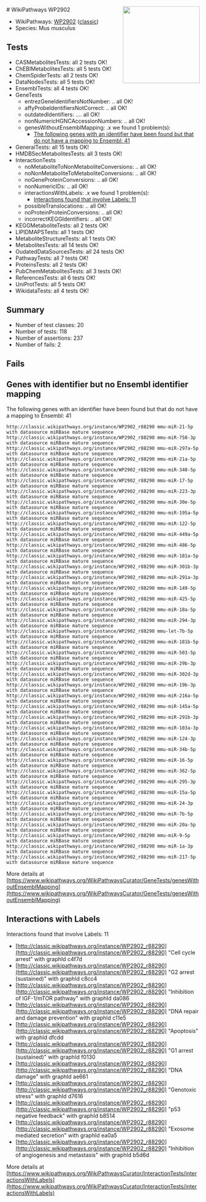 <img style="float: right; width: 200px" src="https://upload.wikimedia.org/wikipedia/commons/thumb/8/83/Wplogo_with_text_500.png/640px-Wplogo_with_text_500.png" />
# WikiPathways WP2902

* WikiPathways: [WP2902](https://wikipathways.org/pathways/WP2902) ([classic](https://classic.wikipathways.org/instance/WP2902))
* Species: Mus musculus
## Tests
* CASMetabolitesTests: all 2 tests OK!
* ChEBIMetabolitesTests: all 5 tests OK!
* ChemSpiderTests: all 2 tests OK!
* DataNodesTests: all 5 tests OK!
* EnsemblTests: all 4 tests OK!
* GeneTests
    * entrezGeneIdentifiersNotNumber: .. all OK!
    * affyProbeIdentifiersNotCorrect: .. all OK!
    * outdatedIdentifiers: .... all OK!
    * nonNumericHGNCAccessionNumbers: .. all OK!
    * genesWithoutEnsemblMapping: .x we found 1 problem(s):
        * [The following genes with an identifier have been found but that do not have a mapping to Ensembl: 41](#c4e5436b)
* GeneralTests: all 15 tests OK!
* HMDBSecMetabolitesTests: all 3 tests OK!
* InteractionTests
    * noMetaboliteToNonMetaboliteConversions: .. all OK!
    * noNonMetaboliteToMetaboliteConversions: .. all OK!
    * noGeneProteinConversions: .. all OK!
    * nonNumericIDs: .. all OK!
    * interactionsWithLabels: .x we found 1 problem(s):
        * [Interactions found that involve Labels: 11](#fe97a8b9)
    * possibleTranslocations: .. all OK!
    * noProteinProteinConversions: .. all OK!
    * incorrectKEGGIdentifiers: .. all OK!
* KEGGMetaboliteTests: all 2 tests OK!
* LIPIDMAPSTests: all 1 tests OK!
* MetaboliteStructureTests: all 1 tests OK!
* MetabolitesTests: all 14 tests OK!
* OudatedDataSourcesTests: all 24 tests OK!
* PathwayTests: all 7 tests OK!
* ProteinsTests: all 2 tests OK!
* PubChemMetabolitesTests: all 3 tests OK!
* ReferencesTests: all 6 tests OK!
* UniProtTests: all 5 tests OK!
* WikidataTests: all 4 tests OK!


## Summary

* Number of test classes: 20
* Number of tests: 118
* Number of assertions: 237
* Number of fails: 2

## Fails

<a name="c4e5436b" />

## Genes with identifier but no Ensembl identifier mapping

The following genes with an identifier have been found but that do not have a mapping to Ensembl: 41
```
http://classic.wikipathways.org/instance/WP2902_r88290 mmu-miR-21-5p with datasource miRBase mature sequence
http://classic.wikipathways.org/instance/WP2902_r88290 mmu-miR-758-3p with datasource miRBase mature sequence
http://classic.wikipathways.org/instance/WP2902_r88290 mmu-miR-297a-5p with datasource miRBase mature sequence
http://classic.wikipathways.org/instance/WP2902_r88290 mmu-miR-21a-5p with datasource miRBase mature sequence
http://classic.wikipathways.org/instance/WP2902_r88290 mmu-miR-340-5p with datasource miRBase mature sequence
http://classic.wikipathways.org/instance/WP2902_r88290 mmu-miR-17-5p with datasource miRBase mature sequence
http://classic.wikipathways.org/instance/WP2902_r88290 mmu-miR-223-3p with datasource miRBase mature sequence
http://classic.wikipathways.org/instance/WP2902_r88290 mmu-miR-30e-5p with datasource miRBase mature sequence
http://classic.wikipathways.org/instance/WP2902_r88290 mmu-miR-195a-5p with datasource miRBase mature sequence
http://classic.wikipathways.org/instance/WP2902_r88290 mmu-miR-122-5p with datasource miRBase mature sequence
http://classic.wikipathways.org/instance/WP2902_r88290 mmu-miR-449a-5p with datasource miRBase mature sequence
http://classic.wikipathways.org/instance/WP2902_r88290 mmu-miR-486-5p with datasource miRBase mature sequence
http://classic.wikipathways.org/instance/WP2902_r88290 mmu-miR-181a-5p with datasource miRBase mature sequence
http://classic.wikipathways.org/instance/WP2902_r88290 mmu-miR-301b-3p with datasource miRBase mature sequence
http://classic.wikipathways.org/instance/WP2902_r88290 mmu-miR-291a-3p with datasource miRBase mature sequence
http://classic.wikipathways.org/instance/WP2902_r88290 mmu-miR-149-5p with datasource miRBase mature sequence
http://classic.wikipathways.org/instance/WP2902_r88290 mmu-miR-425-5p with datasource miRBase mature sequence
http://classic.wikipathways.org/instance/WP2902_r88290 mmu-miR-18a-5p with datasource miRBase mature sequence
http://classic.wikipathways.org/instance/WP2902_r88290 mmu-miR-294-3p with datasource miRBase mature sequence
http://classic.wikipathways.org/instance/WP2902_r88290 mmu-let-7b-5p with datasource miRBase mature sequence
http://classic.wikipathways.org/instance/WP2902_r88290 mmu-miR-181b-5p with datasource miRBase mature sequence
http://classic.wikipathways.org/instance/WP2902_r88290 mmu-miR-503-5p with datasource miRBase mature sequence
http://classic.wikipathways.org/instance/WP2902_r88290 mmu-miR-29b-3p with datasource miRBase mature sequence
http://classic.wikipathways.org/instance/WP2902_r88290 mmu-miR-302d-3p with datasource miRBase mature sequence
http://classic.wikipathways.org/instance/WP2902_r88290 mmu-miR-19b-3p with datasource miRBase mature sequence
http://classic.wikipathways.org/instance/WP2902_r88290 mmu-miR-216a-5p with datasource miRBase mature sequence
http://classic.wikipathways.org/instance/WP2902_r88290 mmu-miR-145a-5p with datasource miRBase mature sequence
http://classic.wikipathways.org/instance/WP2902_r88290 mmu-miR-291b-3p with datasource miRBase mature sequence
http://classic.wikipathways.org/instance/WP2902_r88290 mmu-miR-103a-3p with datasource miRBase mature sequence
http://classic.wikipathways.org/instance/WP2902_r88290 mmu-miR-124-3p with datasource miRBase mature sequence
http://classic.wikipathways.org/instance/WP2902_r88290 mmu-miR-34b-5p with datasource miRBase mature sequence
http://classic.wikipathways.org/instance/WP2902_r88290 mmu-miR-16-5p with datasource miRBase mature sequence
http://classic.wikipathways.org/instance/WP2902_r88290 mmu-miR-362-5p with datasource miRBase mature sequence
http://classic.wikipathways.org/instance/WP2902_r88290 mmu-miR-295-3p with datasource miRBase mature sequence
http://classic.wikipathways.org/instance/WP2902_r88290 mmu-miR-15a-5p with datasource miRBase mature sequence
http://classic.wikipathways.org/instance/WP2902_r88290 mmu-miR-24-3p with datasource miRBase mature sequence
http://classic.wikipathways.org/instance/WP2902_r88290 mmu-miR-7b-5p with datasource miRBase mature sequence
http://classic.wikipathways.org/instance/WP2902_r88290 mmu-miR-20a-5p with datasource miRBase mature sequence
http://classic.wikipathways.org/instance/WP2902_r88290 mmu-miR-9-5p with datasource miRBase mature sequence
http://classic.wikipathways.org/instance/WP2902_r88290 mmu-miR-1a-3p with datasource miRBase mature sequence
http://classic.wikipathways.org/instance/WP2902_r88290 mmu-miR-217-5p with datasource miRBase mature sequence
```

More details at [https://www.wikipathways.org/WikiPathwaysCurator/GeneTests/genesWithoutEnsemblMapping](https://www.wikipathways.org/WikiPathwaysCurator/GeneTests/genesWithoutEnsemblMapping)

<a name="fe97a8b9" />

## Interactions with Labels

Interactions found that involve Labels: 11

* [http://classic.wikipathways.org/instance/WP2902_r88290](http://classic.wikipathways.org/instance/WP2902_r88290) "Cell cycle arrest" with graphId c4f7d
* [http://classic.wikipathways.org/instance/WP2902_r88290](http://classic.wikipathways.org/instance/WP2902_r88290) "G2 arrest (sustained)" with graphId c8cc4
* [http://classic.wikipathways.org/instance/WP2902_r88290](http://classic.wikipathways.org/instance/WP2902_r88290) "Inhibition of IGF-1/mTOR 
pathway" with graphId da086
* [http://classic.wikipathways.org/instance/WP2902_r88290](http://classic.wikipathways.org/instance/WP2902_r88290) "DNA repair and damage
prevention" with graphId c11e5
* [http://classic.wikipathways.org/instance/WP2902_r88290](http://classic.wikipathways.org/instance/WP2902_r88290) "Apoptosis" with graphId dfcdd
* [http://classic.wikipathways.org/instance/WP2902_r88290](http://classic.wikipathways.org/instance/WP2902_r88290) "G1 arrest (sustained)" with graphId f0130
* [http://classic.wikipathways.org/instance/WP2902_r88290](http://classic.wikipathways.org/instance/WP2902_r88290) "DNA damage" with graphId ae661
* [http://classic.wikipathways.org/instance/WP2902_r88290](http://classic.wikipathways.org/instance/WP2902_r88290) "Genotoxic stress" with graphId d7616
* [http://classic.wikipathways.org/instance/WP2902_r88290](http://classic.wikipathways.org/instance/WP2902_r88290) "p53 negative feedback" with graphId b8514
* [http://classic.wikipathways.org/instance/WP2902_r88290](http://classic.wikipathways.org/instance/WP2902_r88290) "Exosome mediated secretion" with graphId ea0a5
* [http://classic.wikipathways.org/instance/WP2902_r88290](http://classic.wikipathways.org/instance/WP2902_r88290) "Inhibition of
angiogenesis
and metastasis" with graphId b5d6d


More details at [https://www.wikipathways.org/WikiPathwaysCurator/InteractionTests/interactionsWithLabels](https://www.wikipathways.org/WikiPathwaysCurator/InteractionTests/interactionsWithLabels)

